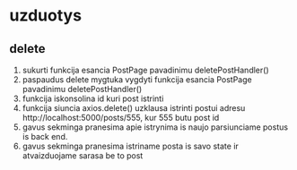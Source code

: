 # uzduotys

## delete

1. sukurti funkcija esancia PostPage pavadinimu deletePostHandler()
2. paspaudus delete mygtuka vygdyti funkcija esancia PostPage pavadinimu deletePostHandler()
3. funkcija iskonsolina id kuri post istrinti
4. funkcija siuncia axios.delete() uzklausa istrinti postui adresu http://localhost:5000/posts/555, kur 555 butu post id
5. gavus sekminga pranesima apie istrynima is naujo parsiunciame postus is back end.
6. gavus sekminga pranesima istriname posta is savo state ir atvaizduojame sarasa be to post
